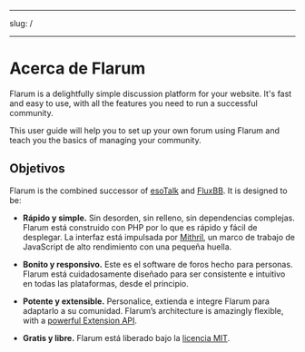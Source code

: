- - -
slug: /
- - -

# Acerca de Flarum

Flarum is a delightfully simple discussion platform for your website. It's fast and easy to use, with all the features you need to run a successful community.

This user guide will help you to set up your own forum using Flarum and teach you the basics of managing your community.

## Objetivos

Flarum is the combined successor of [esoTalk](https://github.com/esotalk/esoTalk) and [FluxBB](https://fluxbb.org). It is designed to be:

* **Rápido y simple.** Sin desorden, sin relleno, sin dependencias complejas. Flarum está construido con PHP por lo que es rápido y fácil de desplegar. La interfaz está impulsada por [Mithril](https://mithril.js.org), un marco de trabajo de JavaScript de alto rendimiento con una pequeña huella.

* **Bonito y responsivo.** Este es el software de foros hecho para personas. Flarum está cuidadosamente diseñado para ser consistente e intuitivo en todas las plataformas, desde el principio.

* **Potente y extensible.** Personalice, extienda e integre Flarum para adaptarlo a su comunidad. Flarum’s architecture is amazingly flexible, with a [powerful Extension API](/extend/README.md).

* **Gratis y libre.** Flarum está liberado bajo la [licencia MIT](https://github.com/flarum/flarum/blob/master/LICENSE).
